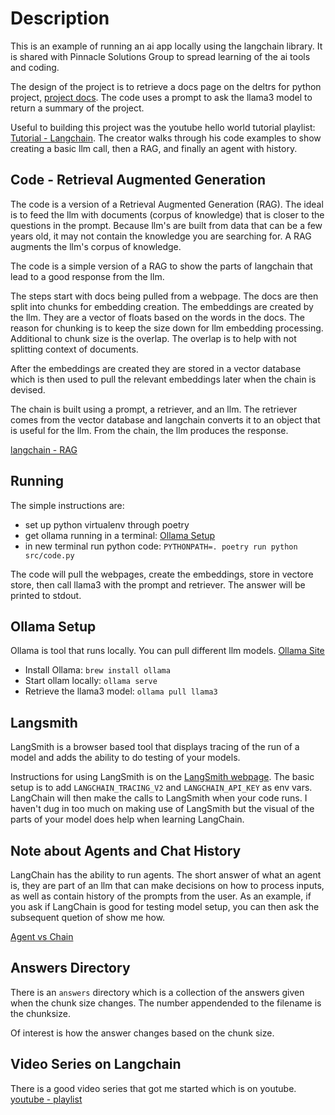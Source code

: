 # Description


This is an example of running an ai app locally using the langchain library.
It is shared with Pinnacle Solutions Group to spread learning of the ai tools and coding.

The design of the project is to retrieve a docs page on the deltrs for python project,
[project docs](https://delta-io.github.io/delta-rs/).  The code uses a prompt to ask the llama3
model to return a summary of the project.

Useful to building this project was the youtube hello world tutorial playlist: [Tutorial - Langchain](https://www.youtube.com/playlist?list=PL4HikwTaYE0GEs7lvlYJQcvKhq0QZGRVn).
The creator walks through his code examples to show creating a basic llm call, then a RAG, and finally
an agent with history.

## Code - Retrieval Augmented Generation

The code is a version of a Retrieval Augmented Generation (RAG).  The ideal is
to feed the llm with documents (corpus of knowledge) that is closer to the questions
in the prompt.  Because llm's are built from data that can be a few years old, it may
not contain the knowledge you are searching for.  A RAG augments the llm's corpus
of knowledge.

The code is a simple version of a RAG to show the parts of langchain that lead to a good
response from the llm.

The steps start with docs being pulled from a webpage.
The docs are then split into chunks for embedding creation.  The embeddings are created by the llm.
They are a vector of floats based on the words in the docs.  The reason for chunking is
to keep the size down for llm embedding processing.  Additional to chunk size is the overlap.
The overlap is to help with not splitting context of documents.

After the embeddings are created they are stored in a vector database which is then used
to pull the relevant embeddings later when the chain is devised.

The chain is built using a prompt, a retriever, and an llm.  The retriever comes from
the vector database and langchain converts it to an object that is useful for the llm.
From the chain, the llm produces the response.

[langchain - RAG](https://python.langchain.com/v0.2/docs/tutorials/rag/)

## Running

The simple instructions are:
- set up python virtualenv through poetry
- get ollama running in a terminal: [Ollama Setup](#ollama-setup)
- in new terminal run python code: `PYTHONPATH=. poetry run python src/code.py`

The code will pull the webpages, create the embeddings, store in vectore store,
then call llama3 with the prompt and retriever.  The answer will be printed to stdout.

## Ollama Setup

Ollama is tool that runs locally. You can pull different llm models.  [Ollama Site](https://ollama.com/)

- Install Ollama: `brew install ollama`
- Start ollam locally: `ollama serve`
- Retrieve the llama3 model: `ollama pull llama3`

## Langsmith

LangSmith is a browser based tool that displays tracing of the run of a model and
adds the ability to do testing of your models.

Instructions for using LangSmith is on the [LangSmith webpage](https://smith.langchain.com/).
The basic setup is to add `LANGCHAIN_TRACING_V2` and `LANGCHAIN_API_KEY`
as env vars.  LangChain will then make the calls to LangSmith when
your code runs.  I haven't dug in too much on making use of LangSmith
but the visual of the parts of your model does help when learning LangChain.

## Note about Agents and Chat History

LangChain has the ability to run agents.  The short answer of what an agent is, they are
part of an llm that can make decisions on how to process inputs, as well as contain history
of the prompts from the user.  As an example, if you ask if LangChain is good for testing
model setup, you can then ask the subsequent quetion of show me how.

[Agent vs Chain](https://www.restack.io/docs/langchain-knowledge-langchain-agents-vs-chains)

## Answers Directory

There is an `answers` directory which is a collection of the answers given when the chunk size changes.
The number appendended to the filename is the chunksize.

Of interest is how the answer changes based on the chunk size.

## Video Series on Langchain

There is a good video series that got me started which is on youtube.
[youtube - playlist](https://youtube.com/playlist?list=PL4HikwTaYE0GEs7lvlYJQcvKhq0QZGRVn&si=GVyed0Oq6WWdQC9C)
